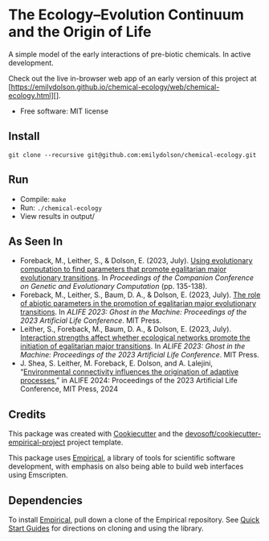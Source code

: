 # The Ecology–Evolution Continuum and the Origin of Life

A simple model of the early interactions of pre-biotic chemicals. In active development.

Check out the live in-browser web app of an early version of this project at [https://emilydolson.github.io/chemical-ecology/web/chemical-ecology.html][].

-   Free software: MIT license

## Install

`git clone --recursive git@github.com:emilydolson/chemical-ecology.git`

## Run

- Compile: `make`
- Run: `./chemical-ecology`
- View results in output/

## As Seen In

- Foreback, M., Leither, S., & Dolson, E. (2023, July). [Using evolutionary computation to find parameters that promote egalitarian major evolutionary transitions](https://dl.acm.org/doi/pdf/10.1145/3583133.3590704). In _Proceedings of the Companion Conference on Genetic and Evolutionary Computation_ (pp. 135-138).
- Foreback, M., Leither, S., Baum, D. A., & Dolson, E. (2023, July). [The role of abiotic parameters in the promotion of egalitarian major evolutionary transitions](https://direct.mit.edu/isal/proceedings-abstract/isal/35/116809). In _ALIFE 2023: Ghost in the Machine: Proceedings of the 2023 Artificial Life Conference_. MIT Press.
- Leither, S., Foreback, M., Baum, D. A., & Dolson, E. (2023, July). [Interaction strengths affect whether ecological networks promote the initiation of egalitarian major transitions](https://direct.mit.edu/isal/proceedings/isal2023/35/73/116913). In _ALIFE 2023: Ghost in the Machine: Proceedings of the 2023 Artificial Life Conference_. MIT Press.
- J. Shea, S. Leither, M. Foreback, E. Dolson, and A. Lalejini, “[Environmental connectivity influences the origination of adaptive processes](https://ecoevorxiv.org/repository/view/6994/),” in ALIFE 2024: Proceedings of the 2023 Artificial Life Conference, MIT Press, 2024

## Credits

This package was created with [Cookiecutter][] and the [devosoft/cookiecutter-empirical-project][] project template.

This package uses [Empirical](https://github.com/devosoft/Empirical#readme), a library of tools for scientific software development, with emphasis on also being able to build web interfaces using Emscripten.

## Dependencies

To install [Empirical](https://github.com/devosoft/Empirical), pull down a clone of the Empirical repository.  See [Quick Start Guides](https://empirical.readthedocs.io/en/latest/QuickStartGuides) for directions on cloning and using the library.


  [https://emilydolson.github.io/chemical-ecology]:
    https://emilydolson.github.io/chemical-ecology
  [Cookiecutter]: https://github.com/audreyr/cookiecutter
  [devosoft/cookiecutter-empirical-project]: https://github.com/devosoft/cookiecutter-empirical-project